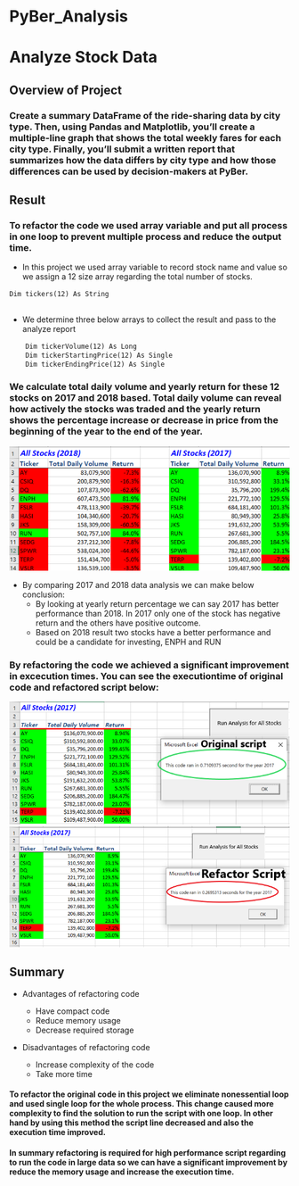 # PyBer_Analysis
# Analyze Stock Data
## Overview of Project
### Create a summary DataFrame of the ride-sharing data by city type. Then, using Pandas and Matplotlib, you’ll create a multiple-line graph that shows the total weekly fares for each city type. Finally, you’ll submit a written report that summarizes how the data differs by city type and how those differences can be used by decision-makers at PyBer.

## Result
### To refactor the code we used array variable and put all process in one loop to prevent multiple process and reduce the output time. 
- In this project we used array variable to record stock name and value so we assign a 12 size array regarding the total number of stocks.
```
Dim tickers(12) As String
        
```
- We determine three below arrays to collect the result and pass to the analyze report
``` 
    Dim tickerVolume(12) As Long
    Dim tickerStartingPrice(12) As Single
    Dim tickerEndingPrice(12) As Single
```
### We calculate total daily volume and yearly return for these 12 stocks on 2017 and 2018 based. Total daily volume can reveal how actively the stocks was traded and the yearly return shows the percentage increase or decrease in price from the beginning of the year to the end of the year.

![Comparison_Chart](https://github.com/reza-ya57/Stock-analysis/blob/main/Resources/Performanc_Stock_Comparison.png)

- By comparing 2017 and 2018 data analysis we can make below conclusion:
  - By looking at yearly return percentage we can say 2017 has better performance than 2018. In 2017 only one of the stock has negative return and the others have positive outcome. 
  - Based on 2018 result two stocks have a better performance and could be a candidate for investing, ENPH and RUN
### By refactoring the code we achieved a significant improvement in excecution times. You can see the executiontime of original code and refactored script below:

![Original_Excecution_Time](https://github.com/reza-ya57/Stock-analysis/blob/main/Resources/Excecutive_Time_2017_Original.png)
![Refactor_Excecution_Time](https://github.com/reza-ya57/Stock-analysis/blob/main/Resources/Excecutive_time_2017_Refactor.png)

## Summary
- Advantages of refactoring code
  - Have compact code
  - Reduce memory usage
  - Decrease required storage

- Disadvantages of refactoring code
  - Increase complexity of the code
  - Take more time 

#### To refactor the original code in this project we eliminate nonessential loop and used single loop for the whole process. This change caused more complexity to find the solution to run the script with one loop. In other hand by using this method the script line decreased and also the execution time improved. 
#### In summary refactoring is required for high performance script regarding to run the code in large data so we can have a significant improvement by reduce the memory usage and increase the execution time. 
